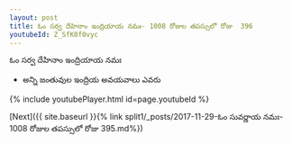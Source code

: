 ```yaml
---
layout: post
title: ఓం సర్వ దేహినాం ఇంద్రియాయ నమః- 1008 రోజుల తపస్సులో రోజు  396
youtubeId: Z_SfK0f0vyc
---
```

 
 
 ఓం సర్వ దేహినాం ఇంద్రియాయ నమః  
 
 -  అన్ని జంతువుల ఇంద్రియ అవయవాలు ఎవరు 
 
  
 
  
 
 
 
 
 
 


{% include youtubePlayer.html id=page.youtubeId %}
 
[Next]({{ site.baseurl }}{% link  split1/_posts/2017-11-29-ఓం సువర్ణాయ నమః- 1008 రోజుల తపస్సులో రోజు  395.md%})
 
